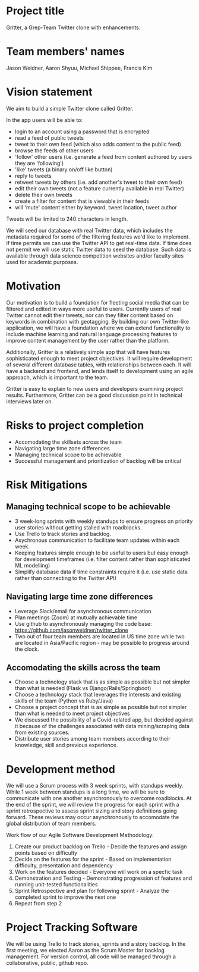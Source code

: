 # Project title
Gritter, a Grep-Team Twitter clone with enhancements.

# Team members' names
Jason Weidner, Aaron Shyuu, Michael Shippee, Francis Kim

# Vision statement
We aim to build a simple Twitter clone called Gritter.

In the app users will be able to:
- login to an account using a password that is encrypted
- read a feed of public tweets
- tweet to their own feed (which also adds content to the public feed)
- browse the feeds of other users
- 'follow' other users (i.e. generate a feed from content authored by users they are 'following') 
- 'like' tweets (a binary on/off like button)
- reply to tweets
- retweet tweets by others (i.e. add another's tweet to their own feed)
- edit their own tweets (not a feature currently available in real Twitter)
- delete their own tweets
- create a filter for content that is viewable in their feeds
- will 'mute' content either by keyword, tweet location, tweet author

Tweets will be limited to 240 characters in length.

We will seed our database with real Twitter data, which includes the metadata required for some of the filtering features we'd like to implement. If time permits we can use the Twitter API to get real-time data. If time does not permit we will use static Twitter data to seed the database. Such data is available through data science competition websites and/or faculty sites used for academic purposes.

# Motivation
Our motivation is to build a foundation for fleeting social media that can be filtered and edited in ways more useful to users. Currently users of real Twitter cannot edit their tweets, nor can they filter content based on keywords in combination with geotagging. By building our own Twitter-like application, we will have a foundation where we can extend functionality to include machine learning and natural language processing features to improve content management by the user rather than the platform.

Additionally, Gritter is a relatively simple app that will have features sophisticated enough to meet project objectives. It will require development of several different database tables, with relationships between each. It will have a backend and frontend, and lends itself to development using an agile approach, which is important to the team. 

Gritter is easy to explain to new users and developers examining project results. Furthermore, Gritter can be a good discussion point in technical interviews later on.

# Risks to project completion
- Accomodating the skillsets across the team
- Navigating large time zone differences
- Managing technical scope to be achievable
- Successful management and prioritization of backlog will be critical

# Risk Mitigations
## Managing technical scope to be achievable
- 3 week-long sprints with weekly standups to ensure progress on priority user stories without getting stalled with roadblocks.
- Use Trello to track stories and backlog. 
- Asychronous communication to facilitate team updates within each week.
- Keeping features simple enough to be useful to users but easy enough for development timeframes (i.e. filter content rather than sophisticated ML modelling)
- Simplify database data if time constraints require it (i.e. use static data rather than connecting to the Twitter API)

## Navigating large time zone differences
- Leverage Slack/email for asynchronous communication
- Plan meetings (Zoom) at mutually achievable time
- Use github to asynchronously managing the code base: https://github.com/jasonweidner/twitter_clone
- Two out of four team members are located in US time zone while two are located in Asia/Pacific region - may be possible to progress around the clock. 

## Accomodating the skills across the team
- Choose a technology stack that is as simple as possible but not simpler than what is needed (Flask vs Django/Rails/Springboot)
- Choose a technology stack that leverages the interests and existing skills of the team (Python vs Ruby/Java)
- Choose a project concept that is as simple as possible but not simpler than what is needed to meet project objectives
- We discussed the possibility of a Covid-related app, but decided against it because of the challenges associated with data mining/scraping data from existing sources.
- Distribute user stories among team members according to their knowledge, skill and previous experience.

# Development method
We will use a Scrum process with 3 week sprints, with standups weekly. While 1 week between standups is a long time, we will be sure to communicate with one another asynchronously to overcome roadblocks. At the end of the sprint, we will review the progress for each sprint with a sprint retrospective to assess sprint sizing and story definitions going forward. These reviews may occur asynchronously to accomodate the global distribution of team members.

Work flow of our Agile Software Development Methodology:
1. Create our product backlog on Trello - Decide the features and assign points based on difficulty
2. Decide on the features for the sprint - Based on implementation difficulty, presentation and dependency
3. Work on the features decided - Everyone will work on a specfic task 
4. Demonstration and Testing - Demonstrating progression of features and running unit-tested functionalities
5. Sprint Retrospective and plan for following sprint - Analyze the completed sprint to improve the next one
6. Repeat from step 2

# Project Tracking Software 
We will be using Trello to track stories, sprints and a story backlog. In the first meeting, we elected Aaron as the Scrum Master for backlog management. For version control, all code will be managed through a collaborative, public, github repo.
